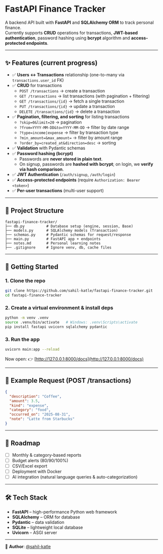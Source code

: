 # FastAPI Finance Tracker

A backend API built with **FastAPI** and **SQLAlchemy ORM** to track personal finance.  
Currently supports **CRUD** operations for transactions, **JWT-based authentication**, password hashing using **bcrypt** algorithm and **access-protected endpoints**.

---

## ✨ Features (current progress)

- ✅ **Users ↔ Transactions** relationship (one-to-many via `transactions.user_id` FK)
- ✅ **CRUD** for transactions
  - `POST /transactions` → create a transaction
  - `GET /transactions` → list transactions (with pagination + filtering)
  - `GET /transactions/{id}` → fetch a single transaction
  - `PUT /transactions/{id}` → update a transaction
  - `DELETE /transactions/{id}` → delete a transaction
- ✅ **Pagination, filtering, and sorting** for listing transactions  
  - `?skip=0&limit=20` → pagination  
  - `?from=YYYY-MM-DD&to=YYYY-MM-DD` → filter by date range  
  - `?type=income|expense` → filter by transaction type  
  - `?min_amount=&max_amount=` → filter by amount range  
  - `?order_by=created_at&direction=desc` → sorting
- ✅ **Validation** with Pydantic schemas
- ✅ **Password hashing (bcrypt)**  
  - Passwords are **never stored in plain text**.  
  - On signup, passwords are **hashed with bcrypt**; on login, we **verify via hash comparison**.
- ✅ **JWT Authentication** (`/auth/signup`, `/auth/login`)
- ✅ **Access-protected endpoints** (require `Authorization: Bearer <token>`)
- ✅ **Per-user transactions** (multi-user support) 

---

## 📂 Project Structure

```
fastapi-finance-tracker/
├── db.py          # Database setup (engine, session, Base)
├── models.py      # SQLAlchemy models (Transaction)
├── schemas.py     # Pydantic schemas for request/response
├── main.py        # FastAPI app + endpoints
├── notes.md       # Personal learning notes
├── .gitignore     # Ignore venv, db, cache files
```

---

## 🚀 Getting Started

### 1. Clone the repo
```bash
git clone https://github.com/sahil-katle/fastapi-finance-tracker.git
cd fastapi-finance-tracker
```

### 2. Create a virtual environment & install deps
```bash
python -m venv .venv
source .venv/bin/activate   # Windows: .venv\Scripts\activate
pip install fastapi uvicorn sqlalchemy pydantic
```

### 3. Run the app
```bash
uvicorn main:app --reload
```

Now open: 👉 [http://127.0.0.1:8000/docs](http://127.0.0.1:8000/docs)

---

## 🧪 Example Request (POST /transactions)

```json
{
  "description": "Coffee",
  "amount": 3.5,
  "kind": "expense",
  "category": "food",
  "occurred_on": "2025-08-31",
  "note": "Latte from Starbucks"
}
```

---

## 📌 Roadmap
- [ ] Monthly & category-based reports  
- [ ] Budget alerts (80/90/100%)  
- [ ] CSV/Excel export  
- [ ] Deployment with Docker  
- [ ] AI integration (natural language queries & auto-categorization)  

---

## 🛠 Tech Stack

- **FastAPI** – high-performance Python web framework  
- **SQLAlchemy** – ORM for database  
- **Pydantic** – data validation  
- **SQLite** – lightweight local database  
- **Uvicorn** – ASGI server  

---

👤 **Author**: [@sahil-katle](https://github.com/sahil-katle)
